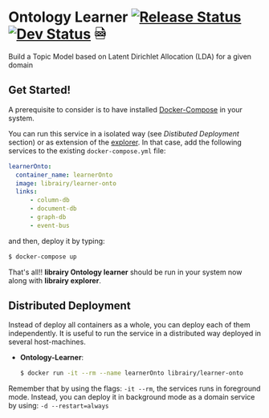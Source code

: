 # Ontology Learner [![Release Status](https://travis-ci.org/librairy/learner-onto.svg?branch=master)](https://travis-ci.org/librairy/learner-onto) [![Dev Status](https://travis-ci.org/librairy/learner-onto.svg?branch=develop)](https://travis-ci.org/librairy/learner-onto) [![Doc](https://raw.githubusercontent.com/librairy/resources/master/figures/interface.png)](https://rawgit.com/librairy/learner-onto/doc/report/index.html)

Build a Topic Model based on Latent Dirichlet Allocation (LDA) for a given domain

## Get Started!

A prerequisite to consider is to have installed [Docker-Compose](https://docs.docker.com/compose/) in your system.

You can run this service in a isolated way (see *Distibuted Deployment* section) or as extension of the [explorer](https://github.com/librairy/explorer).
In that case, add the following services to the existing `docker-compose.yml` file:

```yml
learnerOnto:
  container_name: learnerOnto
  image: librairy/learner-onto
  links:
      - column-db
      - document-db
      - graph-db
      - event-bus
```

and then, deploy it by typing:

```sh
$ docker-compose up
```
That's all!! **librairy Ontology learner** should be run in your system now along with **librairy explorer**.

## Distributed Deployment

Instead of deploy all containers as a whole, you can deploy each of them independently. It is useful to run the service in a distributed way deployed in several host-machines.

- **Ontology-Learner**:
    ```sh
    $ docker run -it --rm --name learnerOnto librairy/learner-onto
    ```

Remember that by using the flags: `-it --rm`, the services runs in foreground mode. Instead, you can deploy it in background mode as a domain service by using: `-d --restart=always`